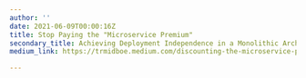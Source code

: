 ```yaml
---
author: ''
date: 2021-06-09T00:00:16Z
title: Stop Paying the "Microservice Premium"
secondary_title: Achieving Deployment Independence in a Monolithic Architecture
medium_link: https://trmidboe.medium.com/discounting-the-microservice-premium-a95311c61367

---
```

